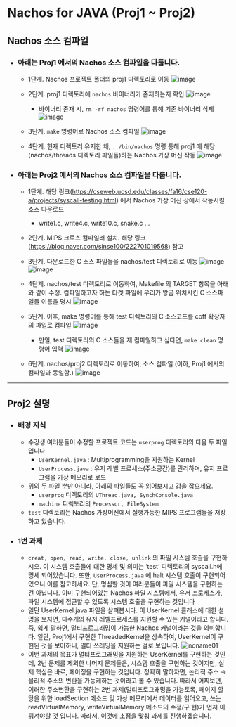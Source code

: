 # Nachos for JAVA (Proj1 ~ Proj2)

## Nachos 소스 컴파일
+ ### 아래는 Proj1 에서의 Nachos 소스 컴파일을 다룹니다.


    * 1단계. Nachos 프로젝트 폴더의 proj1 디렉토리로 이동
    ![image](https://user-images.githubusercontent.com/33450535/163915972-494c25f9-60b4-4191-88cf-41bf35261194.png)
    
    
    * 2단계. proj1 디렉토리에 ```nachos``` 바이너리가 존재하는지 확인
    ![image](https://user-images.githubusercontent.com/33450535/163916059-01feeda3-b3c8-4966-90ce-370615dfe79c.png)
      - 바이너리 존재 시, ```rm -rf nachos``` 명령어를 통해 기존 바이너리 삭제
      ![image](https://user-images.githubusercontent.com/33450535/163916183-b41f21b8-74fc-4bc8-9af9-1f2d1a002f79.png)
      
      
    * 3단계. ```make``` 명령어로 Nachos 소스 컴파일
    ![image](https://user-images.githubusercontent.com/33450535/163917034-bf3fd7f0-16e9-4287-b04e-80454c3d838a.png)
    
    
    * 4단계. 현재 디렉토리 유지한 채, ```../bin/nachos``` 명령 통해 proj1 에 해당(nachos/threads 디렉토리 파일들)하는 Nachos 가상 머신 작동
    ![image](https://user-images.githubusercontent.com/33450535/163917235-ea276259-91e7-4483-b003-143443a19a0c.png)
    

+ ### 아래는 Proj2 에서의 Nachos 소스 컴파일을 다룹니다.


    * 1단계. 해당 링크(https://cseweb.ucsd.edu/classes/fa16/cse120-a/projects/syscall-testing.html) 에서 Nachos 가상 머신 상에서 작동시킬 소스 다운로드
      + write1.c, write4.c, write10.c, snake.c ...


    * 2단계. MIPS 크로스 컴파일러 설치. 해당 링크(https://blog.naver.com/sinse100/222701019568) 참고


    * 3단계. 다운로드한 C 소스 파일들을 nachos/test 디렉토리로 이동
    ![image](https://user-images.githubusercontent.com/33450535/163918129-54bc0dd4-c432-42f9-bcc1-5552b80aa9fa.png)
    ![image](https://user-images.githubusercontent.com/33450535/163918263-3ba6bd8c-2acc-45f2-94c3-ae08b465a4dd.png)
    
    
    * 4단계. nachos/test 디렉토리로 이동하여, Makefile 의 TARGET 항목을 아래와 같이 수정. 컴파일하고자 하는 타겟 파일에 우리가 방금 위치시킨 C 소스파일들 이름을 명시
    ![image](https://user-images.githubusercontent.com/33450535/163918451-c8974358-7cba-47bf-8ef8-0e5f29c4ba53.png)
    
    
    * 5단계. 이후, make 명령어를 통해 test 디렉토리의 C 소스코드를 coff 확장자의 파일로 컴파일
    ![image](https://user-images.githubusercontent.com/33450535/163919414-442b2302-1b84-4e8f-9408-df344695dcdf.png)
      - 만일, test 디렉토리의 C 소스들을 재 컴파일하고 싶다면, ```make clean``` 명령어 입력
      ![image](https://user-images.githubusercontent.com/33450535/163919538-471f924e-f596-46e2-9dab-a49c4c18ae18.png)
      
      
    * 6단계. nachos/proj2 디렉토리로 이동하여, 소스 컴파일 (이하, Proj1 에서의 컴파일과 동일함.)
    ![image](https://user-images.githubusercontent.com/33450535/163918905-1f23f02b-fc5d-4b39-b759-cfb6c69e55a7.png)


- - -

## Proj2 설명
+ ### 배경 지식
  + 수강생 여러분들이 수정할 프로젝트 코드는 ```userprog``` 디렉토리의 다음 두 파일입니다
    - ```UserKernel.java``` : Multiprogramming을 지원하는 Kernel
    - ```UserProcess.java``` : 유저 레벨 프로세스(주소공간)를 관리하며, 유저 프로그램을 가상 메모리로 로드   
  + 위의 두 파일 뿐만 아니라, 아래의 파일들도 꼭 읽어보시고 감을 잡으세요.
    - ```userprog``` 디렉토리의 ```UThread.java, SynchConsole.java```
    - ```machine``` 디렉토리의 ```Processor, FileSystem```
  + ```test``` 디렉토리는 Nachos 가상머신에서 실행가능한 MIPS 프로그램들을 저장하고 있습니다.   


+ ### 1번 과제
  + ```creat, open, read, write, close, unlink``` 의 파일 시스템 호출을 구현하시오. 이 시스템 호출들에 대한 명세 및 의미는 ‘test’ 디렉토리의 syscall.h에 명세 되어있습니다. 또한, ```UserProcess.java``` 에 halt 시스템 호출이 구현되어있으니 이를 참고하세요. 단, 명심할 것이 여러분들이 파일 시스템을 구현하는 건 아닙니다. 이미 구현되어있는 Nachos 파일 시스템에서, 유저 프로세스가, 파일 시스템에 접근할 수 있도록 시스템 호출을 구현하는 것입니다
  + 일단 UserKernel.java 파일을 살펴봅시다. 이 UserKernel 클래스에 대한 설명을 보자면, 다수개의 유저 레벨프로세스를 지원할 수 있는 커널이라고 합니다. 즉, 쉽게 말하면, 멀티프로그래밍이 가능한 Nachos 커널이라는 것을 의미합니다. 일단, Proj1에서 구현한 ThreadedKernel을 상속하여, UserKernel이 구현된 것을 보아하니, 멀티 쓰레딩을 지원하는 걸로 보입니다.
    ![noname01](https://user-images.githubusercontent.com/33450535/163922336-5f0413bf-f535-4397-b891-621067db25fc.jpg)
  + 이번 과제의 목표가 멀티프로그래밍을 지원하는 UserKernel를 구현하는 것인데, 2번 문제를 제외한 나머지 문제들은, 시스템 호출을 구현하는 것이지만, 실제 핵심은 바로, 페이징을 구현하는 것입니다. 정확히 말하자면, 논리적 주소 → 물리적 주소의 변환을 가능케하는 것이라고 볼 수 있습니다. 따라서 어찌보면, 이러한 주소변환을 구현하는 2번 과제(멀티프로그래밍을 가능토록, 페이지 할당을 위한 loadSection 메소드 및 가상 메모리에서 데이터를 읽어오고, 쓰는 readVirtualMemory, writeVirtualMemory 메소드의 수정/구
    현)가 먼저 이뤄져야할 것 입니다. 따라서, 이것에 초점을 맞춰 과제를 진행하겠습니다.

  
